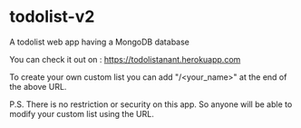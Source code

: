 # todolist-v2
A todolist web app having a MongoDB database

You can check it out on : https://todolistanant.herokuapp.com

To create your own custom list you can add "/<your_name>" at the end of the above URL.

P.S. There is no restriction or security on this app. So anyone will be able to modify your custom list using the URL.
